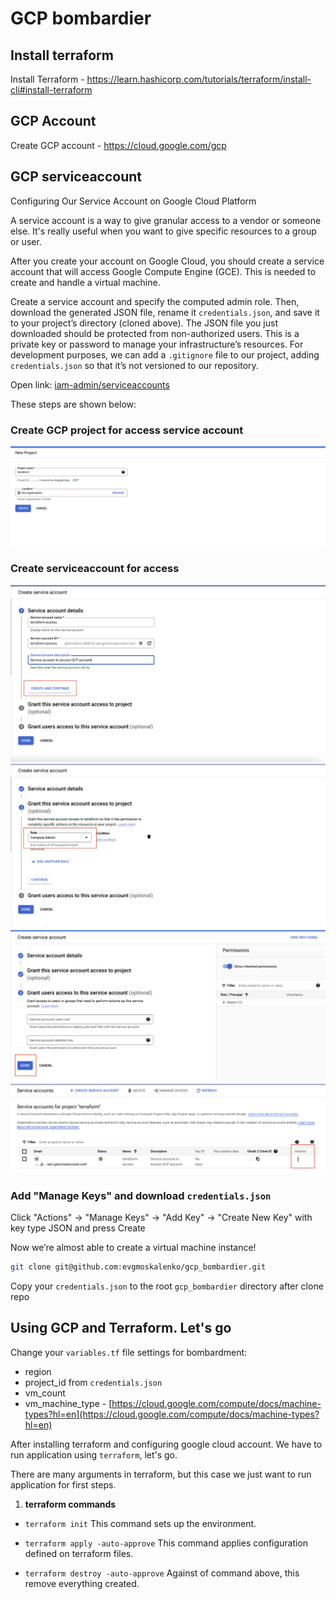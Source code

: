 # GCP bombardier

## Install terraform

Install Terraform - https://learn.hashicorp.com/tutorials/terraform/install-cli#install-terraform

## GCP Account

Create GCP account - https://cloud.google.com/gcp

## GCP serviceaccount

Configuring Our Service Account on Google Cloud Platform

A service account is a way to give granular access to a vendor or someone else. 
It's really useful when you want to give specific resources to a group or user.

After you create your account on Google Cloud, you should create a service account that will 
access Google Compute Engine (GCE). This is needed to create and handle a virtual machine.

Create a service account and specify the computed admin role. Then, download the 
generated JSON file, rename it `credentials.json`, and save it to your project’s directory (cloned above).
The JSON file you just downloaded should be protected from non-authorized users. This is a private key or
password to manage your infrastructure’s resources. For development purposes, we can add a `.gitignore` 
file to our project, adding `credentials.json` so that it’s not versioned to our repository. 

Open link: [iam-admin/serviceaccounts](https://console.cloud.google.com/projectselector/iam-admin/serviceaccounts?authuser=1&supportedpurview=project)

These steps are shown below:

### Create GCP project for access service account

![create project](./doc/img/project_1.png)

### Create serviceaccount for access

![create serviceaccount](./doc/img/serviceaccount_1.png)
![create serviceaccount](./doc/img/serviceaccount_2.png)
![create serviceaccount](./doc/img/serviceaccount_3.png)
![create serviceaccount](./doc/img/serviceaccount_4.png)

### Add "Manage Keys" and download `credentials.json`

Click "Actions" -> "Manage Keys" -> "Add Key" -> "Create New Key" with key type JSON and press Create

Now we’re almost able to create a virtual machine instance!

```bash
git clone git@github.com:evgmoskalenko/gcp_bombardier.git
```

Copy your `credentials.json` to the root `gcp_bombardier` directory after clone repo


## Using GCP and Terraform. Let's go

Change your `variables.tf` file settings for bombardment:

* region
* project_id from `credentials.json`
* vm_count
* vm_machine_type - [https://cloud.google.com/compute/docs/machine-types?hl=en](https://cloud.google.com/compute/docs/machine-types?hl=en)

After installing terraform and configuring google cloud account. 
We have to run application using `terraform`, let's go.

There are many arguments in terraform, but this case we just want to run application for first steps.

1. **terraform commands**
* `terraform init`
  This command sets up the environment.

* `terraform apply -auto-approve`
  This command applies configuration defined on terraform files.

* `terraform destroy -auto-approve`
  Against of command above, this remove everything created.

